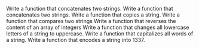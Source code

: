 Write a function that concatenates two strings.
Write a function that concatenates two strings.
Write a function that copies a string.
Write a function that compares two strings
Write a function that reverses the content of an array of integers
Write a function that changes all lowercase letters of a string to uppercase.
Write a function that capitalizes all words of a string.
Write a function that encodes a string into 1337.
